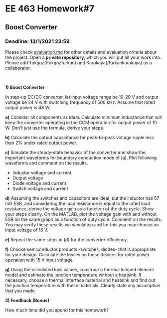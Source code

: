# EE 463 Homework#7

## Boost Converter

### Deadline: 13/1/2021 23:59

Please check [evaluation.md](evaluation.md) for other details and evaluation criteria about the project. Open a **private repository**, which you will put all your work into. Please add Tokgoz(/tokgozfurkan) and Karakaya(/furkankarakaya) as a collaborator.

<br />

**1) Boost Converter**<br />

In step-up DC/DC converter, let input voltage range be 10-20 V and output voltage be 24 V with switching frequency of 500 kHz. Assume that rated output power is 48 W.

**a)** Consider all components as ideal. Calculate minimum inductance that will keep the converter operating in the CCM operation for output power of 10 W. Don't just use the formula, derive your steps.

**b)** Calculate the output capacitance for peak-to-peak voltage ripple less than 2% under rated output power.

**c)** Simulate the steady-state behavior of the converter and show the important waveforms for boundary conduction mode of (a). Plot following waveforms and comment on the results.
* Inductor voltage and current
* Output voltage
* Diode voltage and current
* Switch voltage and current

**d)** Assuming the switches and capacitors are ideal, but the inductor has 57 mΩ ESR, and considering the load resistance is equal to the rated load resistance, derive the voltage gain as a function of the duty cycle. Show your steps clearly. On the MATLAB, plot the voltage gain with and without ESR on the same graph as a function of duty cycle. Comment on the results. You may verify these results via simulation and for this you may choose an input voltage of 15 V.

**e)** Repeat the same steps in (d) for the converter efficiency.

**f)** Choose semiconductor products -switches, diodes- that is appropriate for your design. Calculate the losses on these devices for rated power operation with 15 V input voltage.

**g)** Using the calculated loss values, construct a thermal lumped element model and estimate the junction temperature without a heatsink. If necessary, choose a thermal interface material and heatsink and find out the junction temperature with these materials. Clearly state any assumption that you made.

**2) Feedback (Bonus)**<br />

How much time did you spend for this homework?
